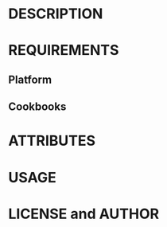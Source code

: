 # DESCRIPTION

# REQUIREMENTS

## Platform

## Cookbooks

# ATTRIBUTES

# USAGE

# LICENSE and AUTHOR
